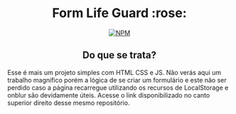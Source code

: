 <h1 align=center>Form Life Guard :rose:</h1>
<span align=center>
  
[![NPM](https://img.shields.io/npm/l/react?color=red&style=plastic)](https://github.com/lazarok09/Form-LifeGuard/blob/main/LICENSE?)

</span>
<h2 align=center>
 Do que se trata? 
</h2>


<p>
 Esse é mais um projeto simples com HTML CSS e JS. Não verás aqui um trabalho magnífico porém a lógica de se criar um formulário e este não ser perdido caso a página recarregue utilizando os recursos de LocalStorage e onblur são devidamente úteis. Acesse o link disponibilizado no canto superior direito desse mesmo repositório.
</p>
